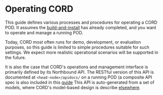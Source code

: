 # Operating CORD

This guide defines various processes and procedures for operating a
CORD POD. It assumes the [build-and-install](../README.md) has already
completed, and you want to operate and manage a running POD.

Today, CORD most often runs for demo, development, or evaluation
purposes, so this guide is limited to simple procedures suitable for
such settings. We expect more realistic operational scenarios will be
supported in the future.

It is also the case that CORD's operations and management interface
is primarily defined by its Northbound API. The RESTful version of
this API is documented at `<head-node>/apidocs/` on a running
POD (a composite API spec is also included in this
[guide](rest_apis.md)
This API is auto-generated from a set of models, where CORD's
model-based design is describe [elsewhere](../xos/README.md).
